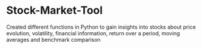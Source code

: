 # Stock-Market-Tool
Created different functions in Python to gain insights into stocks about price evolution, volatility, financial information, return over a period, moving averages and benchmark comparison
